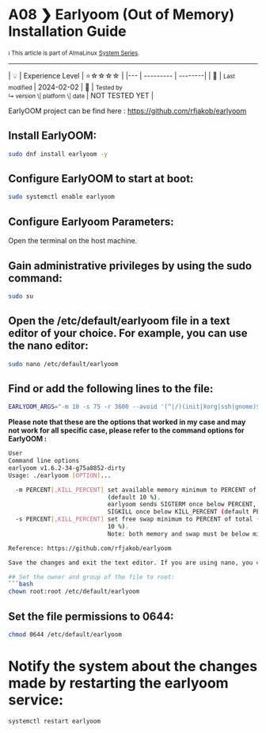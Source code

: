 # A08 ❯ Earlyoom (Out of Memory) Installation Guide
<small>ℹ️ This article is part of AlmaLinux [System Series](/series/).</small>
<hr>
| 💡 | Experience Level  | ⭐☆☆☆☆ |
|--- | --------- | --------|
| 📆 | <small>Last modified </small>| 2024-02-02
| 🔧 | <small>Tested by <br> ↳ version \| platform \| date </small>| NOT TESTED YET |

EarlyOOM project can be find here : https://github.com/rfjakob/earlyoom

## Install EarlyOOM:
```bash
sudo dnf install earlyoom -y
```

## Configure EarlyOOM to start at boot:
```bash
sudo systemctl enable earlyoom
```

## Configure Earlyoom Parameters:

Open the terminal on the host machine.

## Gain administrative privileges by using the sudo command:
```bash
sudo su
```

## Open the /etc/default/earlyoom file in a text editor of your choice. For example, you can use the nano editor:
```bash
sudo nano /etc/default/earlyoom
```

## Find or add the following lines to the file:
```bash
EARLYOOM_ARGS="-m 10 -s 75 -r 3600 --avoid '(^|/)(init|Xorg|ssh|gnome)$'"
```

**Please note that these are the options that worked in my case and may not work for all specific case, please refer to the command options for EarlyOOM :**
```bash
User
Command line options
earlyoom v1.6.2-34-g75a8852-dirty
Usage: ./earlyoom [OPTION]...

  -m PERCENT[,KILL_PERCENT] set available memory minimum to PERCENT of total
                            (default 10 %).
                            earlyoom sends SIGTERM once below PERCENT, then
                            SIGKILL once below KILL_PERCENT (default PERCENT/2).
  -s PERCENT[,KILL_PERCENT] set free swap minimum to PERCENT of total (default
                            10 %).
                            Note: both memory and swap must be below minimum for

Reference: https://github.com/rfjakob/earlyoom

Save the changes and exit the text editor. If you are using nano, you can press Ctrl + X, then press Y to confirm changes, and finally press Enter to exit.

## Set the owner and group of the file to root:
```bash
chown root:root /etc/default/earlyoom
```

## Set the file permissions to 0644:
```bash
chmod 0644 /etc/default/earlyoom
```

# Notify the system about the changes made by restarting the earlyoom service:
```bash
systemctl restart earlyoom
``` 
